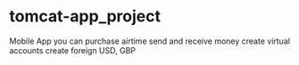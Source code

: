 # tomcat-app_project

Mobile App you can purchase airtime
send and receive money
create virtual accounts
create foreign USD, GBP
